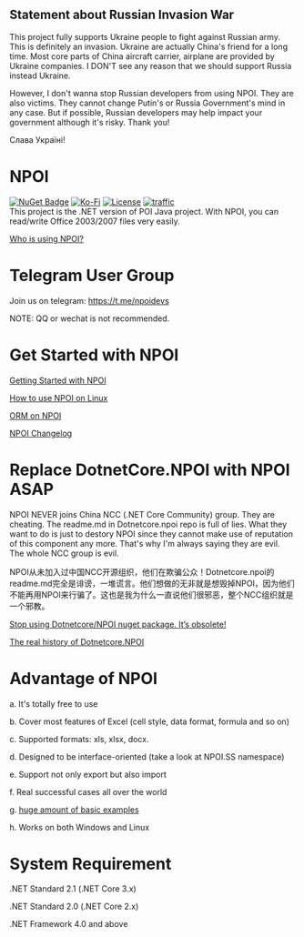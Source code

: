 ## Statement about Russian Invasion War ##

This project fully supports Ukraine people to fight against Russian army. This is definitely an invasion. Ukraine are actually China's friend for a long time. Most core parts of China aircraft carrier, airplane are provided by Ukraine companies. I DON'T see any reason that we should support Russia instead Ukraine.

However, I don't wanna stop Russian developers from using NPOI. They are also victims. They cannot change Putin's or Russia Government's mind in any case. But if possible, Russian developers may help impact your government although it's risky. Thank you!

Слава Україні!

NPOI
===================
[![NuGet Badge](https://buildstats.info/nuget/NPOI)](https://www.nuget.org/packages/NPOI)
[![Ko-Fi](https://img.shields.io/static/v1?style=flat-square&message=Support%20the%20Project&color=success&style=plastic&logo=ko-fi&label=$$)](https://ko-fi.com/tonyqus)
[![License](https://img.shields.io/badge/License-Apache%202.0-blue.svg?style=flat-square&logo=Apache)](License.md)
[![traffic](https://api.segment.io/v1/pixel/track?data=ewogICJ3cml0ZUtleSI6ICJBV2NjaWd1UkhKODBuNkJ4WlI4cHRaRzBINzY0RmJObCIsCiAgInVzZXJJZCI6ICJ0b255cXVzIiwKICAiZXZlbnQiOiAiTlBPSSBIb21lcGFnZSIKfQ==
)](#)
<br />
This project is the .NET version of POI Java project. With NPOI, you can read/write Office 2003/2007 files very easily.<br />

[Who is using NPOI?](https://github.com/nissl-lab/npoi/issues/705)

Telegram User Group
================
Join us on telegram: https://t.me/npoidevs

NOTE: QQ or wechat is not recommended. 

Get Started with NPOI
============
[Getting Started with NPOI](https://github.com/nissl-lab/npoi/wiki/Getting-Started-with-NPOI)

[How to use NPOI on Linux](https://github.com/nissl-lab/npoi/wiki/How-to-use-NPOI-on-Linux)

[ORM on NPOI](https://github.com/nissl-lab/npoi/wiki/ORM-on-NPOI)

[NPOI Changelog](https://github.com/nissl-lab/npoi/wiki/Changelog)

Replace DotnetCore.NPOI with NPOI ASAP
===========
NPOI NEVER joins China NCC (.NET Core Community) group. They are cheating. The readme.md in Dotnetcore.npoi repo is full of lies. What they want to do is just to destory NPOI since they cannot make use of reputation of this component any more. That's why I'm always saying they are evil. The whole NCC group is evil. 

NPOI从未加入过中国NCC开源组织，他们在欺骗公众！Dotnetcore.npoi的readme.md完全是诽谤，一堆谎言。他们想做的无非就是想毁掉NPOI，因为他们不能再用NPOI来行骗了。这也是我为什么一直说他们很邪恶，整个NCC组织就是一个邪教。

[Stop using Dotnetcore/NPOI nuget package. It’s obsolete!](https://tonyqus.medium.com/stop-using-dotnetcore-npoi-nuget-package-its-too-obsolete-6d0aeedb3319)

[The real history of Dotnetcore.NPOI](https://tonyqus.medium.com/the-real-history-of-dotnetcore-npoi-999bb5e140c7)

Advantage of NPOI
=================
a. It's totally free to use

b. Cover most features of Excel (cell style, data format, formula and so on)

c. Supported formats: xls, xlsx, docx.

d. Designed to be interface-oriented (take a look at NPOI.SS namespace)

e. Support not only export but also import

f. Real successful cases all over the world

g. [huge amount of basic examples](https://github.com/nissl-lab/npoi-examples)

h. Works on both Windows and Linux 


System Requirement
===================
.NET Standard 2.1 (.NET Core 3.x)

.NET Standard 2.0 (.NET Core 2.x)

.NET Framework 4.0 and above
